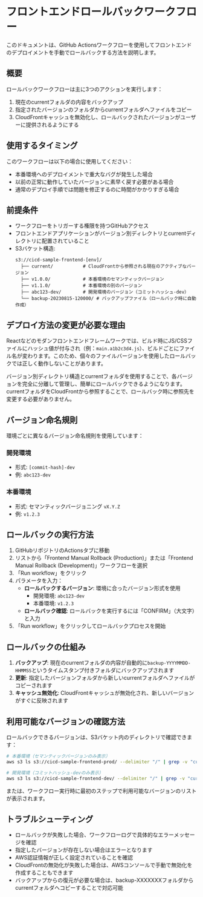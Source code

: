 # フロントエンドロールバックワークフロー

このドキュメントは、GitHub Actionsワークフローを使用してフロントエンドのデプロイメントを手動でロールバックする方法を説明します。

## 概要

ロールバックワークフローは主に3つのアクションを実行します：
1. 現在のcurrentフォルダの内容をバックアップ
2. 指定されたバージョンのフォルダからcurrentフォルダへファイルをコピー
3. CloudFrontキャッシュを無効化し、ロールバックされたバージョンがユーザーに提供されるようにする

## 使用するタイミング

このワークフローは以下の場合に使用してください：
- 本番環境へのデプロイメントで重大なバグが発生した場合
- 以前の正常に動作していたバージョンに素早く戻す必要がある場合
- 通常のデプロイ手順では問題を修正するのに時間がかかりすぎる場合

## 前提条件

- ワークフローをトリガーする権限を持つGitHubアクセス
- フロントエンドアプリケーションがバージョン別ディレクトリとcurrentディレクトリに配置されていること
- S3バケット構造:
  ```
  s3://cicd-sample-frontend-[env]/
    ├── current/           # CloudFrontから参照される現在のアクティブなバージョン
    ├── v1.0.0/            # 本番環境のセマンティックバージョン
    ├── v1.1.0/            # 本番環境の別のバージョン
    ├── abc123-dev/        # 開発環境のバージョン（コミットハッシュ-dev）
    └── backup-20230815-120000/ # バックアップファイル（ロールバック時に自動作成）
  ```

## デプロイ方法の変更が必要な理由

Reactなどのモダンフロントエンドフレームワークでは、ビルド時にJS/CSSファイルにハッシュ値が付与され（例：`main.a1b2c3d4.js`）、ビルドごとにファイル名が変わります。このため、個々のファイルバージョンを使用したロールバックでは正しく動作しないことがあります。

バージョン別ディレクトリ構造とcurrentフォルダを使用することで、各バージョンを完全に分離して管理し、簡単にロールバックできるようになります。currentフォルダをCloudFrontから参照することで、ロールバック時に参照先を変更する必要がありません。

## バージョン命名規則

環境ごとに異なるバージョン命名規則を使用しています：

### 開発環境
- 形式: `[commit-hash]-dev`
- 例: `abc123-dev`

### 本番環境
- 形式: セマンティックバージョニング `vX.Y.Z`
- 例: `v1.2.3`

## ロールバックの実行方法

1. GitHubリポジトリのActionsタブに移動
2. リストから「Frontend Manual Rollback (Production)」または「Frontend Manual Rollback (Development)」ワークフローを選択
3. 「Run workflow」をクリック
4. パラメータを入力：
   - **ロールバックするバージョン**: 環境に合ったバージョン形式を使用
     - 開発環境: `abc123-dev`
     - 本番環境: `v1.2.3`
   - **ロールバック確認**: ロールバックを実行するには「CONFIRM」（大文字）と入力
5. 「Run workflow」をクリックしてロールバックプロセスを開始

## ロールバックの仕組み

1. **バックアップ**: 現在のcurrentフォルダの内容が自動的に`backup-YYYYMMDD-HHMMSS`というタイムスタンプ付きフォルダにバックアップされます
2. **更新**: 指定したバージョンフォルダから新しいcurrentフォルダへファイルがコピーされます
3. **キャッシュ無効化**: CloudFrontキャッシュが無効化され、新しいバージョンがすぐに反映されます

## 利用可能なバージョンの確認方法

ロールバックできるバージョンは、S3バケット内のディレクトリで確認できます：

```bash
# 本番環境（セマンティックバージョンのみ表示）
aws s3 ls s3://cicd-sample-frontend-prod/ --delimiter "/" | grep -v "current/" | grep -v "backup-" | grep "^.*v[0-9]\.[0-9]\.[0-9].*/$"

# 開発環境（コミットハッシュ-devのみ表示）
aws s3 ls s3://cicd-sample-frontend-dev/ --delimiter "/" | grep -v "current/" | grep -v "backup-" | grep "^.*-dev/$"
```

または、ワークフロー実行時に最初のステップで利用可能なバージョンのリストが表示されます。

## トラブルシューティング

- ロールバックが失敗した場合、ワークフローログで具体的なエラーメッセージを確認
- 指定したバージョンが存在しない場合はエラーとなります
- AWS認証情報が正しく設定されていることを確認
- CloudFrontの無効化が失敗した場合は、AWSコンソールで手動で無効化を作成することもできます
- バックアップからの復元が必要な場合は、backup-XXXXXXXフォルダからcurrentフォルダへコピーすることで対応可能 